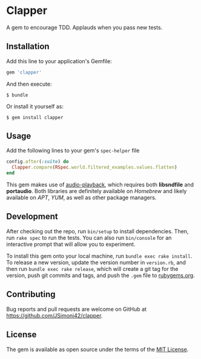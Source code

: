 # Clapper

A gem to encourage TDD. Applauds when you pass new tests.

## Installation

Add this line to your application's Gemfile:

```ruby
gem 'clapper'
```

And then execute:

    $ bundle

Or install it yourself as:

    $ gem install clapper

## Usage

Add the following lines to your gem's `spec-helper` file

```ruby
config.after(:suite) do
  Clapper.compare(RSpec.world.filtered_examples.values.flatten)
end
```

This gem makes use of [audio-playback](https://github.com/arirusso/audio-playback), which requires both **libsndfile** and **portaudio**.
Both libraries are definitely available on *Homebrew* and likely available on *APT*, *YUM*, as well as other package managers.

## Development

After checking out the repo, run `bin/setup` to install dependencies. Then, run `rake spec` to run the tests. You can also run `bin/console` for an interactive prompt that will allow you to experiment.

To install this gem onto your local machine, run `bundle exec rake install`. To release a new version, update the version number in `version.rb`, and then run `bundle exec rake release`, which will create a git tag for the version, push git commits and tags, and push the `.gem` file to [rubygems.org](https://rubygems.org).

## Contributing

Bug reports and pull requests are welcome on GitHub at https://github.com/JSimoni42/clapper.

## License

The gem is available as open source under the terms of the [MIT License](http://opensource.org/licenses/MIT).
